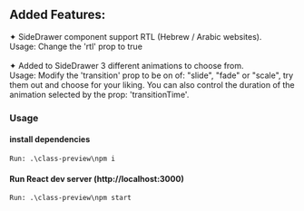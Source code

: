 ## Added Features:

✦ SideDrawer component support RTL (Hebrew / Arabic websites).
<br/>Usage: 
Change the 'rtl' prop to true
<br/><br/>
✦ Added to SideDrawer 3 different animations to choose from.
<br/>Usage:
Modify the 'transition' prop to be on of: "slide", "fade" or "scale", try them out and choose for your liking.
You can also control the duration of the animation selected by the prop: 'transitionTime'.


### Usage
#### install dependencies
```
Run: .\class-preview\npm i
```
#### Run React dev server (http://localhost:3000)
```
Run: .\class-preview\npm start
```
